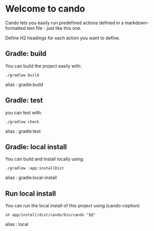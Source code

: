 
# Welcome to cando

Cando lets you easily run predefined actions defined in a markdown-formatted text file - just like this one.

Define H2 headings for each action you want to define.

## Gradle: build

You can build the project easily with:

    ./gradlew build

alias
:   gradle:build

## Gradle: test
you can test with:

    ./gradlew check


alias
:   gradle:test

## Gradle: local install

You can build and install locally using:

    ./gradlew :app:installDist


alias
:   gradle:local-install

## Run local install

You can run the local install of this project using (cando-ception)

    sh app/install/dist/cando/bin/cando "$@"

alias
:   local

